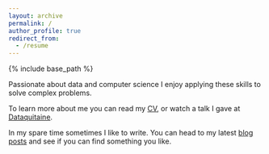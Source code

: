 ```yaml
---
layout: archive
permalink: /
author_profile: true
redirect_from:
  - /resume
---
```


{% include base_path %}

Passionate about data and computer science I enjoy applying these skills to solve complex problems. 

To learn more about me you can read my [CV](./cv/), or watch a talk I gave at [Dataquitaine](./talks/2024-03-21-dataquitaine).

In my spare time sometimes I like to write. You can head to my latest [blog posts](./year-archive/) and see if you can find something you like.

